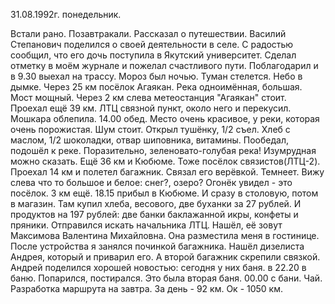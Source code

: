 31.08.1992г. понедельник.

Встали рано. Позавтракали. Рассказал о путешествии.  Василий Степанович поделился о своей деятельности в селе. С радостью сообщил, что его дочь поступила в Якутский университет. Сделал отметку в моём журнале и пожелал счастливого пути. Поблагодарил и в 9.30 выехал на трассу.
   Мороз был ночью. Туман стелется. Небо в дымке. Через 25 км посёлок Агаякан. Река одноимённая, большая. Мост мощный. Через 2 км слева метеостанция "Агаякан" стоит.
     Проехал ещё 39 км. ЛТЦ связной пункт, около него и перекусил. Мошкара облепила. 
   14.00 обед. Место очень красивое, у реки, которая очень порожистая. Шум стоит. Открыл тушёнку, 1/2 съел. Хлеб с маслом, 1/2 шоколадки, отвар шиповника, витамины. Пообедал, подошёл к реке. Поразительно, зеленовато-голубая река! Изумрудная можно сказать. 
   Ещё 36 км и Кюбюме. Тоже посёлок связистов(ЛТЦ-2). Проехал 14 км и полетел багажник. Связал его верёвкой.  Темнеет. Вижу слева что то большое и белое: снег?, озеро?
  Огонёк увидел - это посёлок. 3 км ещё. 18.15 прибыл в Кюбюме. И сразу в столовую, потом в магазин. Там купил хлеба, весового, две буханки за 27 рублей. И продуктов на 197 рублей: две банки баклажанной икры, конфеты и пряники.
    Отправился искать начальника ЛТЦ. Нашёл, её зовут Максимова Валентина Михайловна. Она разместила меня в гостинице. После устройства я занялся починкой багажника. Нашёл дизелиста Андрея, который и приварил его. А второй багажник скрепили связкой. Андрей поделился хорошей новостью: сегодня у них баня. 
   в 22.20 в баню. Попарился, постирался. Это была вторая баня. 00.00 с бани. Чай. Разработка маршрута на завтра.
   За день - 92 км. Ок - 1050 км.

